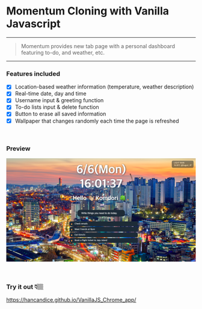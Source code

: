 # Momentum Cloning with Vanilla Javascript

---

> Momentum provides new tab page with a personal dashboard featuring to-do, and weather, etc.

---

### Features included

- [x] Location-based weather information (temperature, weather description)
- [x] Real-time date, day and time
- [x] Username input & greeting function
- [x] To-do lists input & delete function
- [x] Button to erase all saved information
- [x] Wallpaper that changes randomly each time the page is refreshed

<br>

### Preview

![screenshot](images/preview.png)

<br>

### Try it out 👇🏼

https://hancandice.github.io/VanillaJS_Chrome_app/
